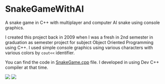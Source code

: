 # SnakeGameWithAI
A snake game in C++ with multiplayer and computer AI snake using console graphics.

I created this project back in 2009 when I was a fresh in 2nd semester in graduation as semester project for subject Object Oriented Programming using C++. I used simple console graphics using various characters with various colors by `cout<<` identifier.

You can find the code in [SnakeGame.cpp](https://github.com/wajahatkarim3/SnakeGameWithAI/blob/master/SnakeGame.cpp) file. I developed in using Dev C++ compiler at that time.

![](https://github.com/wajahatkarim3/SnakeGameWithAI/blob/master/snake1.jpg?raw=true)
![](https://github.com/wajahatkarim3/SnakeGameWithAI/blob/master/snake2.jpg?raw=true)
